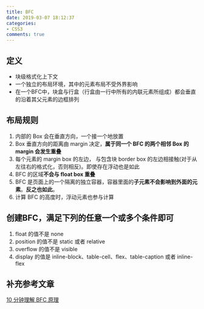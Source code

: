 ```yaml
---
title: BFC
date: 2019-03-07 18:12:37
categories:
- CSS3
comments: true
---
```


## 定义

- 块级格式化上下文
- 一个独立的布局环境，其中的元素布局不受外界影响
- 在一个BFC中，块盒与行盒（行盒由一行中所有的内联元素所组成）都会垂直的沿着其父元素的边框排列

<!-- more -->

## 布局规则

1. 内部的 Box 会在垂直方向，一个接一个地放置
2. Box 垂直方向的距离由 margin 决定，**属于同一个 BFC 的两个相邻 Box 的 margin 会发生重叠**
3. 每个元素的 margin box 的左边， 与包含块 border box 的左边相接触(对于从左往右的格式化，否则相反)。即使存在浮动也是如此
4. BFC 的区域**不会与 float box 重叠**
5. BFC 是页面上的一个隔离的独立容器，容器里面的**子元素不会影响到外面的元素**。**反之也如此**。
6. 计算 BFC 的高度时，浮动元素也参与计算



## 创建BFC，满足下列的任意一个或多个条件即可

1. float 的值不是 none
2. position 的值不是 static 或者 relative
3. overflow 的值不是 visible
4. display 的值是 inline-block、table-cell、flex、table-caption 或者 inline-flex



## 补充参考文章

[10 分钟理解 BFC 原理](https://zhuanlan.zhihu.com/p/25321647)

